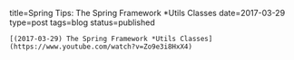 
title=Spring Tips: The Spring Framework *Utils Classes
date=2017-03-29
type=post
tags=blog
status=published
~~~~~~
[(2017-03-29) The Spring Framework *Utils Classes](https://www.youtube.com/watch?v=Zo9e3i8HxX4) 
            